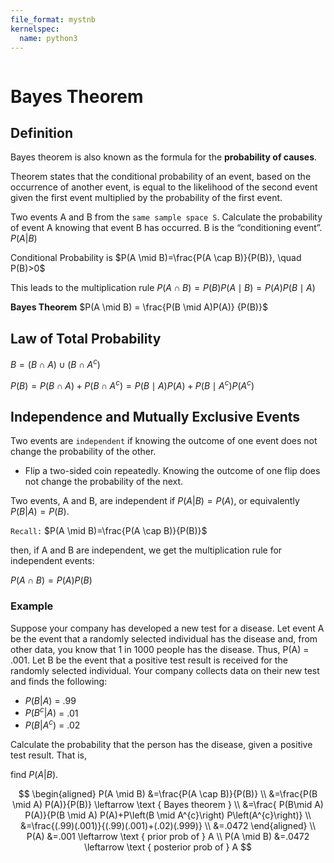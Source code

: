 ```yaml
---
file_format: mystnb
kernelspec:
  name: python3
---
```


```{title} What is conditional probability and bayes theorem?
```

# Bayes Theorem

## Definition
Bayes theorem is also known as the formula for the **probability of causes**. 

Theorem states that the conditional probability of an event, based on the occurrence of another event, is equal to the
likelihood of the second event given the first event multiplied by the probability of the first event.

Two events A and B from the `same sample space S`. Calculate the probability of event A knowing that event B has occurred.
B is the “conditioning event”. $P(A|B)$

Conditional Probability is $P(A \mid B)=\frac{P(A \cap B)}{P(B)}, \quad P(B)>0$

This leads to the multiplication rule  $P(A \cap B) = P(B) P(A \mid B) = P(A) P(B \mid A)$

**Bayes Theorem** $P(A \mid B) = \frac{P(B \mid A)P(A)} {P(B)}$

## Law of Total Probability

$B=(B \cap A) \cup\left(B \cap A^{c}\right)$

$P(B)=P(B \cap A)+P\left(B \cap A^{c}\right)=P(B \mid A) P(A)+P\left(B \mid A^{c}\right) P\left(A^{c}\right)$

## Independence and Mutually Exclusive Events

Two events are `independent` if knowing the outcome of one event does not change the probability of the other.

- Flip a two-sided coin repeatedly. Knowing the outcome of one flip does not change the probability of the next.

Two events, A and B, are independent if $P(A|B) = P(A)$, or equivalently $P(B|A) = P(B)$.

`Recall:` $P(A \mid B)=\frac{P(A \cap B)}{P(B)}$

then, if A and B are independent, we get the multiplication
rule for independent events:

$P(A \cap B)=P(A) P(B)$

### Example
Suppose your company has developed a new test for a disease. Let event A be the event that a randomly selected 
individual has the disease and, from other data, you know that 1 in 1000 people has the disease.
Thus, P(A) = .001. Let B  be the event that a positive test result is received for the randomly selected individual.
Your company collects data on their new test and finds the following:

- $P(B|A)$ = .99
- $P(B^c |A)$ = .01
- $P(B|A^c )$ = .02

Calculate the probability that the person has the disease, given a positive test result. That is,

find $P(A|B)$.

$$
\begin{aligned}
P(A \mid B) &=\frac{P(A \cap B)}{P(B)}  \\
&=\frac{P(B \mid A) P(A)}{P(B)} \leftarrow \text { Bayes theorem } \\
&=\frac{ P(B\mid A) P(A)}{P(B \mid A) P(A)+P\left(B \mid A^{c}\right) P\left(A^{c}\right)} \\
&=\frac{(.99)(.001)}{(.99)(.001)+(.02)(.999)} \\
&=.0472
\end{aligned}
\\
P(A) &=.001 \leftarrow \text { prior prob of } A \\
P(A \mid B) &=.0472 \leftarrow \text { posterior prob of } A
$$

